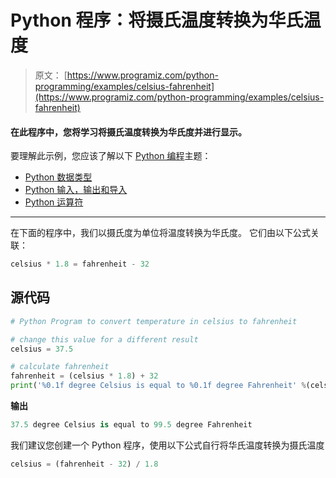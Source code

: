 # Python 程序：将摄氏温度转换为华氏温度

> 原文： [https://www.programiz.com/python-programming/examples/celsius-fahrenheit](https://www.programiz.com/python-programming/examples/celsius-fahrenheit)

#### 在此程序中，您将学习将摄氏温度转换为华氏度并进行显示。

要理解此示例，您应该了解以下 [Python 编程](/python-programming "Python tutorial")主题：

*   [Python 数据类型](/python-programming/variables-datatypes)
*   [Python 输入，输出和导入](/python-programming/input-output-import)
*   [Python 运算符](/python-programming/operators)

* * *

在下面的程序中，我们以摄氏度为单位将温度转换为华氏度。 它们由以下公式关联：

```py
celsius * 1.8 = fahrenheit - 32

```

## 源代码

```py
# Python Program to convert temperature in celsius to fahrenheit

# change this value for a different result
celsius = 37.5

# calculate fahrenheit
fahrenheit = (celsius * 1.8) + 32
print('%0.1f degree Celsius is equal to %0.1f degree Fahrenheit' %(celsius,fahrenheit)) 
```

**输出**

```py
37.5 degree Celsius is equal to 99.5 degree Fahrenheit

```

我们建议您创建一个 Python 程序，使用以下公式自行将华氏温度转换为摄氏温度

```py
celsius = (fahrenheit - 32) / 1.8 
```